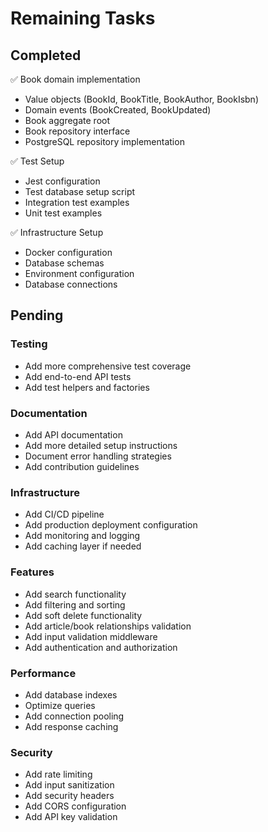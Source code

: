 # Remaining Tasks

## Completed
✅ Book domain implementation
- Value objects (BookId, BookTitle, BookAuthor, BookIsbn)
- Domain events (BookCreated, BookUpdated)
- Book aggregate root
- Book repository interface
- PostgreSQL repository implementation

✅ Test Setup
- Jest configuration
- Test database setup script
- Integration test examples
- Unit test examples

✅ Infrastructure Setup
- Docker configuration
- Database schemas
- Environment configuration
- Database connections

## Pending

### Testing
- Add more comprehensive test coverage
- Add end-to-end API tests
- Add test helpers and factories

### Documentation
- Add API documentation
- Add more detailed setup instructions
- Document error handling strategies
- Add contribution guidelines

### Infrastructure
- Add CI/CD pipeline
- Add production deployment configuration
- Add monitoring and logging
- Add caching layer if needed

### Features
- Add search functionality
- Add filtering and sorting
- Add soft delete functionality
- Add article/book relationships validation
- Add input validation middleware
- Add authentication and authorization

### Performance
- Add database indexes
- Optimize queries
- Add connection pooling
- Add response caching

### Security
- Add rate limiting
- Add input sanitization
- Add security headers
- Add CORS configuration
- Add API key validation
